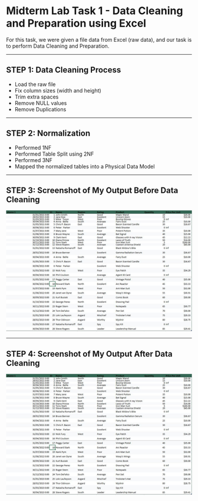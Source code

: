 # Midterm Lab Task 1 - Data Cleaning and Preparation using Excel  

For this task, we were given a file data from Excel (raw data), and our task is to perform Data Cleaning and Preparation.  

---

## STEP 1: Data Cleaning Process  
- Load the raw file  
- Fix column sizes (width and height)  
- Trim extra spaces  
- Remove NULL values  
- Remove Duplications  

---

## STEP 2: Normalization  
- Performed 1NF  
- Performed Table Split using 2NF  
- Performed 3NF  
- Mapped the normalized tables into a Physical Data Model  

---

## STEP 3: Screenshot of My Output Before Data Cleaning  
![Before Data Cleaning](https://github.com/IvanJamesjpg/EDM_PORTFOLIO/blob/main/Midterm%20Task%201/before-cleaning.png?raw=true)

---

## STEP 4: Screenshot of My Output After Data Cleaning  
![After Data Cleaning](https://github.com/IvanJamesjpg/EDM_PORTFOLIO/blob/main/Midterm%20Task%201/after-cleaning.png?raw=true)
